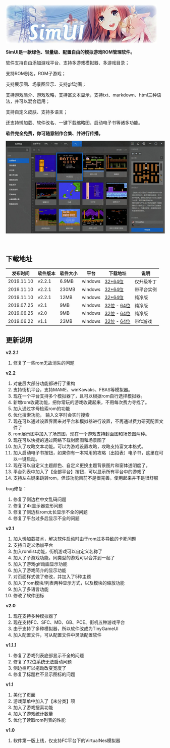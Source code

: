

![](readme/logo.jpg)



**SimUI是一款绿色、轻量级、配置自由的模拟游戏ROM管理软件。**

软件支持自由添加游戏平台、支持多游戏模拟器、多游戏目录； 

支持ROM别名，ROM子游戏； 

支持展示图、场景图显示、支持gif动画；  

支持游戏简介、游戏攻略，支持富文本显示，支持txt、markdown、html三种语法，并可以混合运用；  

支持自定义皮肤、支持多语言；

还支持懒加载、软件改名、一键下载缩略图、启动电子书等诸多功能。

**软件完全免费，你可随意制作合集、并进行传播。**





![](readme/thumb.jpg)

&nbsp;
## 下载地址

| 发布时间 | 软件版本 | 软件大小 | 平台 | 下载地址 | 说明 |
| --- | --- | --- | --- | --- | --- |
| 2019.11.10 | v2.2.1 | 6.9MB | windows | [32+64位](https://simui-1256145569.cos.ap-beijing.myqcloud.com/simUI_2.2.1%E5%8D%87%E7%BA%A7%E8%A1%A5%E4%B8%81.rar) | 仅升级补丁 |
| 2019.11.10 | v2.2.1 | 230MB | windows | [32+64位](https://simui-1256145569.cos.ap-beijing.myqcloud.com/simUI.rar) | 带平台实例 |
| 2019.11.10 | v2.2.1 | 12MB | windows | [32+64位](https://simui-1256145569.cos.ap-beijing.myqcloud.com/simUI%E7%BA%AF%E5%87%80%E7%89%88.rar) | 纯净版 |
| 2019.07.25 | v2.1 | 9MB | windows | [32位](https://www.ppxclub.com/plugin.php?id=phpdisk_mini:view&file_id=15594)  - [64位](https://www.ppxclub.com/plugin.php?id=phpdisk_mini:view&file_id=15593) | 纯净版 |
| 2019.06.25 | v2.0 | 9MB | windows | [32位](https://www.ppxclub.com/plugin.php?id=phpdisk_mini:view&file_id=15590)  - [64位](https://www.ppxclub.com/plugin.php?id=phpdisk_mini:view&file_id=15589) | 纯净版 |
| 2019.06.22 | v1.1 | 23MB | windows | [32位](https://share.weiyun.com/5oBAlmg)  - [64位](https://share.weiyun.com/5oBAlmg) | 带fc游戏 |

## 更新说明

**v2.2.1**

1. 修复了一些rom无故消失的问题

**v2.2**

1. 对底层大部分功能都进行了重构
2. 支持街机平台，支持MAME、winKawaks、FBAS等模拟器。
3. 现在一个平台支持多个模拟器了，且可以根据rom自行选择模拟器。
4. 新增rom收藏功能，把你常玩的游戏收藏起来，不用每次费力寻找了。
5. 加入通过字母检索rom的功能
6. 优化搜索功能， 输入文字时会实时搜索
7. 现在可以通过设置界面来对平台和模拟器进行设置，不再通过费力研究配置文件了
8. rom展示图中加入了场景图，现在一个游戏支持封面图和场景图两种。
9. 现在可以快捷的通过网络下载封面图和场景图了
10. 加入了攻略文本功能。可以为游戏设置攻略，攻略支持富文本格式。
11. 加入启动电子书按钮，如果你有一本常用的攻略（出招表）电子书，这里在可以一键启动。
12. 现在可以自定义主题颜色、自定义更换主题背景图片和窗体透明度了。
13. 平台列表中加入了【全部平台】按钮，可以显示所有平台中的游戏了
14. 支持左右键来跳转rom，但该功能目前不是很完善。使用起来并不是很舒服

bug修复：

1. 修复了侧边栏中文乱码问题
2. 修复了4k显示器变形问题
3. 修复了侧边栏rom太长显示不全的问题
4. 修复了平台过多后显示不全的问题

**v2.1**

1. 加入懒加载技术，解决软件启动时由于rom过多导致的卡死问题
2. 支持自定义添加平台
3. 加入romlist功能，街机游戏可以自定义名称了
4. 加入了子游戏功能，同类型的游戏可以合并到一起了
5. 加入了游戏gif动画显示功能
6. 加入了游戏简介的显示功能
7. 对页面样式做了修改，并加入了5种主题
8. 加入了rom模块/列表两种显示方式，以及模块的缩放功能
9. 加入了多语言功能
10. 修改了软件图标

**v2.0**

1. 现在支持多种模拟器了
2. 现在支持FC、SFC、MD、GB、PCE、街机五种游戏平台
3. 由于支持了多种模拟器，所以软件改成为TinyGameUI
4. 加入配置文件，可从配置文件中灵活配置软件

**v1.1.1**

1. 修复了游戏列表底部显示不全的问题
2. 修复了32位系统无法启动问题
3. 侧边栏可以拖动改变宽度了
4. 修复了标题栏不显示图标的问题

**v1.1**

1. 美化了页面
2. 游戏菜单中加入了【未分类】项
3. 加入了游戏搜索功能
4. 加入了游戏统计数量
5. 优化了读取rom列表的性能

**v1.0**

1. 软件第一版上线，仅支持FC平台下的VirtualNes模拟器


